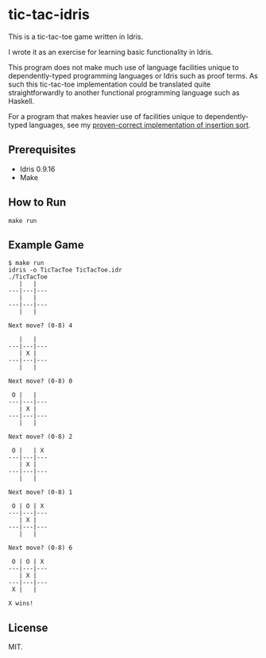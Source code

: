 # tic-tac-idris

This is a tic-tac-toe game written in Idris.

I wrote it as an exercise for learning basic functionality in Idris.

This program does not make much use of language facilities unique to
dependently-typed programming languages or Idris such as proof terms.
As such this tic-tac-toe implementation could be translated quite
straightforwardly to another functional programming language such
as Haskell.

For a program that makes heavier use of facilities unique to dependently-typed
languages, see my [proven-correct implementation of insertion sort].

[proven-correct implementation of insertion sort]: https://github.com/davidfstr/idris-insertion-sort

## Prerequisites

* Idris 0.9.16
* Make

## How to Run

```
make run
```

## Example Game

```
$ make run
idris -o TicTacToe TicTacToe.idr
./TicTacToe
   |   |   
---|---|---
   |   |   
---|---|---
   |   |   

Next move? (0-8) 4

   |   |   
---|---|---
   | X |   
---|---|---
   |   |   

Next move? (0-8) 0

 O |   |   
---|---|---
   | X |   
---|---|---
   |   |   

Next move? (0-8) 2

 O |   | X 
---|---|---
   | X |   
---|---|---
   |   |   

Next move? (0-8) 1

 O | O | X 
---|---|---
   | X |   
---|---|---
   |   |   

Next move? (0-8) 6

 O | O | X 
---|---|---
   | X |   
---|---|---
 X |   |   

X wins!
```

## License

MIT.
